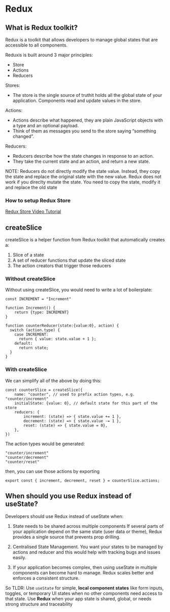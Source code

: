 # Redux

## What is Redux toolkit?

Redux is a toolkit that allows developers to manage global states that are accessible to all components.

Reduxis is built around 3 major principles:

- Store
- Actions
- Reducers

Stores:

- The store is the single source of truthit holds all the global state of your application. Components read and update values in the store.

Actions:

- Actions describe what happened, they are plain JavaScript objects with a type and an optional payload.
- Think of them as messages you send to the store saying “something changed”.

Reducers:

- Reducers describe how the state changes in response to an action.
- They take the current state and an action, and return a new state.

NOTE: Reducers do not directly modify the state value. Instead, they copy the state and replace the original state with the new value. Redux does not work if you direclty mutate the state. You need to copy the state, modify it and replace the old state

### How to setup Redux Store

[Redux Store Video Tutorial](https://www.youtube.com/watch?v=5yEG6GhoJBs)

## createSlice

createSlice is a helper function from Redux toolkit that automatically creates a:

1. Slice of a state
2. A set of reducer functions that update the sliced state
3. The action creators that trigger those reducers

### Without createSlice

Without using createSlice, you would need to write a lot of boilerplate:

```
const INCREMENT = "Increment"

function Increment() {
    return {type: INCREMENT}
}

function counterReducer(state:{value:0}, action) {
  switch (action.type) {
    case INCREMENT:
      return { value: state.value + 1 };
    default:
      return state;
  }
}
```

### With createSlice

We can simplify all of the above by doing this:

```
const counterSlice = createSlice({
    name: "counter", // used to prefix action types, e.g. "counter/increment"
    initialState: {value: 0}, // default state for this part of the store
    reducers: {
        increment: (state) => { state.value += 1 },
        decrement: (state) => { state.value -= 1 },
        reset: (state) => { state.value = 0},
    },
})

```

The action types would be generated:

```
"counter/increment"
"counter/decrement"
"counter/reset"
```

then, you can use those actions by exporting

```
export const { increment, decrement, reset } = counterSlice.actions;
```

## When should you use Redux instead of useState?

Developers should use Redux instead of useState when:

1. State needs to be shared across multiple components
  If several parts of your application depend on the same state (user data or theme), Redux provides a single source that prevents prop drilling.

2. Centralised State Management. You want your states to be managed by actions and reducer and this would help with tracking bugs and issues easily.

3. If your application becomes complex, then using useState in multiple components can become hard to manage. Redux scales better and enforces a consistent structure.

So TLDR: Use `useState` for simple, **local component states** like form inputs, toggles, or temporary UI states when no other components need access to that state. Use **Redux** when your app state is shared, global, or needs strong structure and traceability